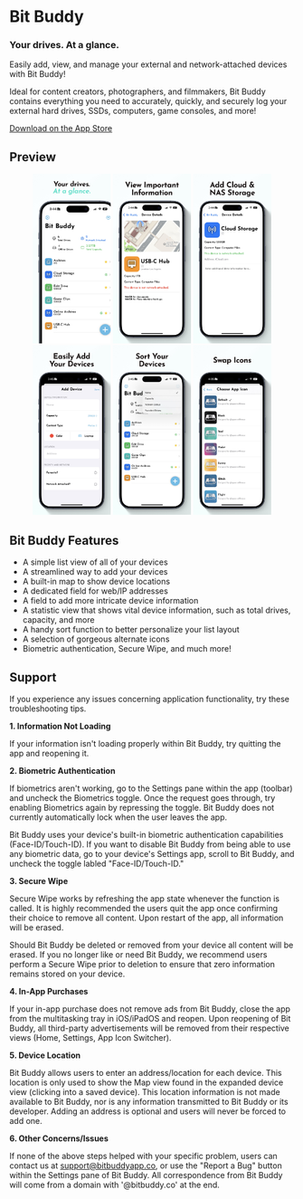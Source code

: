 # Bit Buddy
### Your drives. At a glance.

Easily add, view, and manage your external and network-attached devices with Bit Buddy!

Ideal for content creators, photographers, and filmmakers, Bit Buddy contains everything you need to accurately, quickly, and securely log your external hard drives, SSDs, computers, game consoles, and more!

 [Download on the App Store]()

## Preview
<p align="center">
  <img src="./Assets/App Store 1.jpg" height="300" /> 
  <img src="./Assets/App Store 2.jpg" height="300" /> 
  <img src="./Assets/App Store 3.jpg" height="300" />
    <img src="./Assets/App Store 4.jpg" height="300" />
  <img src="./Assets/App Store 5.jpg" height="300" />
  <img src="./Assets/App Store 6.jpg" height="300" />
</p>

## Bit Buddy Features
- A simple list view of all of your devices
- A streamlined way to add your devices
- A built-in map to show device locations
- A dedicated field for web/IP addresses
- A field to add more intricate device information
- A statistic view that shows vital device information, such as total drives, capacity, and more
- A handy sort function to better personalize your list layout
- A selection of gorgeous alternate icons
- Biometric authentication, Secure Wipe, and much more!

## Support
If you experience any issues concerning application functionality, try these troubleshooting tips.

**1. Information Not Loading**
   
   If your information isn't loading properly within Bit Buddy, try quitting the app and reopening it.
   
**2. Biometric Authentication**
   
   If biometrics aren't working, go to the Settings pane within the app (toolbar) and uncheck the Biometrics toggle. Once the request goes through, try enabling Biometrics again by repressing the toggle. Bit Buddy does not currently automatically lock when the user leaves the app.

   Bit Buddy uses your device's built-in biometric authentication capabilities (Face-ID/Touch-ID). If you want to disable Bit Buddy from being able to use any biometric data, go to your device's Settings app, scroll to Bit Buddy, and uncheck the toggle labled "Face-ID/Touch-ID."
   
**3. Secure Wipe**
   
   Secure Wipe works by refreshing the app state whenever the function is called. It is highly recommended the users quit the app once confirming their choice to remove all content. Upon restart of the app, all information will be erased.

   Should Bit Buddy be deleted or removed from your device all content will be erased. If you no longer like or need Bit Buddy, we recommend users perform a Secure Wipe prior to deletion to ensure that zero information remains stored on your device.
   
**4. In-App Purchases**
   
   If your in-app purchase does not remove ads from Bit Buddy, close the app from the multitasking tray in iOS/iPadOS and reopen. Upon reopening of Bit Buddy, all third-party advertisements will be removed from their respective views (Home, Settings, App Icon Switcher).

  **5. Device Location**

Bit Buddy allows users to enter an address/location for each device. This location is only used to show the Map view found in the expanded device view (clicking into a saved device). This location information is not made available to Bit Buddy, nor is any information transmitted to Bit Buddy or its developer. Adding an address is optional and users will never be forced to add one.

  **6. Other Concerns/Issues**

  If none of the above steps helped with your specific problem, users can contact us at support@bitbuddyapp.co, or use the "Report a Bug" button within the Settings pane of Bit Buddy. All correspondence from Bit Buddy will come from a domain with '@bitbuddy.co' at the end.
